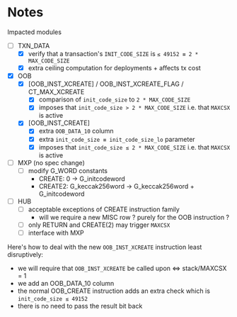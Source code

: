 # Notes

Impacted modules
- [ ] TXN_DATA
    - [x] verify that a transaction's `INIT_CODE_SIZE` is `≤ 49152 ≡ 2 * MAX_CODE_SIZE`
    - [x] extra ceiling computation for deployments + affects tx cost
- [x] OOB
    - [x] [OOB_INST_XCREATE] / OOB_INST_XCREATE_FLAG / CT_MAX_XCREATE
        - [x] comparison of `init_code_size` to `2 * MAX_CODE_SIZE`
        - [x] imposes that `init_code_size > 2 * MAX_CODE_SIZE` i.e. that `MAXCSX` is active
    - [x] [OOB_INST_CREATE]
        - [x] extra `OOB_DATA_10` column
        - [x] extra `init_code_size ≡ init_code_size_lo` parameter
        - [x] imposes that `init_code_size ≤ 2 * MAX_CODE_SIZE` i.e. that `MAXCSX` is active
- [ ] MXP (no spec change)
    - [ ] modify G_WORD constants
        - CREATE:  0               →                   G_initcodeword
        - CREATE2: G_keccak256word → G_keccak256word + G_initcodeword
- [ ] HUB
    - [ ] acceptable exceptions of CREATE instruction family
        - will we require a new MISC row ? purely for the OOB instruction ?
    - [ ] only RETURN and CREATE(2) may trigger `MAXCSX`
    - [ ] interface with MXP

Here's how to deal with the new `OOB_INST_XCREATE` instruction least disruptively:
- we will require that `OOB_INST_XCREATE` be called upon ⇔ stack/MAXCSX = 1
- we add an OOB_DATA_10 column
- the normal OOB_CREATE instruction adds an extra check which is `init_code_size ≤ 49152`
- there is no need to pass the result bit back
